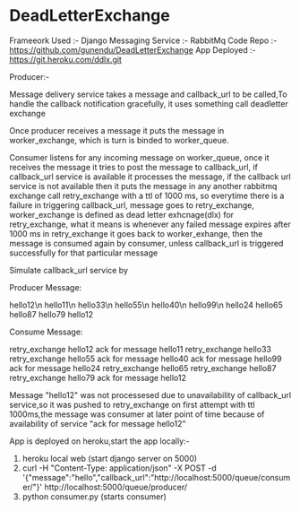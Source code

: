 # DeadLetterExchange

Frameeork Used :- Django
Messaging Service :- RabbitMq
Code Repo :- https://github.com/gunendu/DeadLetterExchange
App Deployed :- https://git.heroku.com/ddlx.git

Producer:-

Message delivery service takes a message and callback_url to be called,To handle the callback notification gracefully, it uses something call deadletter exchange

Once producer receives a message it puts the message in worker_exchange, which is turn is binded to worker_queue.

Consumer listens for any incoming message on worker_queue, once it receives the message it tries to post the message to callback_url, if callback_url service is available it processes the message, if the callback url service is not available then it puts the message in any another rabbitmq exchange call retry_exchange with a ttl of 1000 ms, so everytime there is a failure in triggering callback_url, message goes to retry_exchange, worker_exchange is defined as dead letter exhcnage(dlx) for retry_exchange, what it means is whenever any failed message expires after 1000 ms in retry_exchange it goes back to worker_exhange, then the message is consumed again by consumer, unless callback_url is triggered successfully for that particular message

Simulate callback_url service by

Producer Message:

hello12\n
hello11\n
hello33\n
hello55\n
hello40\n
hello99\n
hello24
hello65
hello87
hello79
hello12

Consume Message:

retry_exchange  hello12
ack for message  hello11
retry_exchange  hello33
retry_exchange  hello55
ack for message  hello40
ack for message  hello99
ack for message  hello24
retry_exchange  hello65
retry_exchange  hello87
retry_exchange  hello79
ack for message  hello12

Message "hello12" was not processesed due to unavailability of callback_url service,so it was pushed to retry_exchange on first attempt with ttl 1000ms,the message was consumer at later point of time because of availability of service "ack for message  hello12"

App is deployed on heroku,start the app locally:-

1) heroku local web (start django server on 5000)
2) curl -H "Content-Type: application/json" -X POST -d '{"message":"hello","callback_url":"http://localhost:5000/queue/consumer/"}' http://localhost:5000/queue/producer/
3) python consumer.py (starts consumer)
